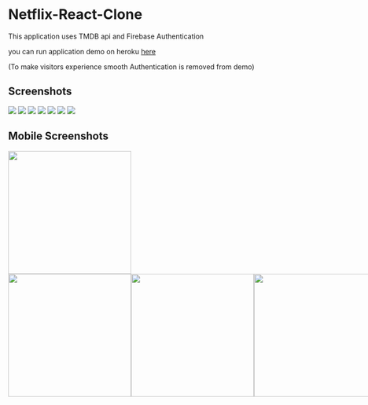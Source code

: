 # Netflix-React-Clone

This application uses TMDB api and Firebase Authentication

you can run application demo on heroku [here](https://63e5d1647af4ee4d2fa051c6--stupendous-cascaron-2e5b9d.netlify.app/)

(To make visitors experience smooth Authentication is removed from demo)
## Screenshots

<image src="ScreenShots/1 LandingPageMain (non-loggedin-users).png"/>
<image src="ScreenShots/3 LandingPage.png"/>
<image src="ScreenShots/6 TvShowPage.png"/>
<image src="ScreenShots/7 ShowDetails.png"/>
<image src="ScreenShots/8 ShowDetails__Scroll1.png"/>
<image src="ScreenShots/trailer.png"/>
<image src="ScreenShots/Episodes.png"/>


## Mobile Screenshots

<image src="ScreenShots/12 LandingPage_Mobile.jpg" width="250"/>
<div width="251" class="box" style="display: inline-flex; position: relative;">  
  <image src="ScreenShots/17 ShowDetails__Mobile.jpg" width="250" style="position: inline; top: 0;"/>
  <image src="ScreenShots/18 SeasonDetails__1traller__Mobile.jpg" width="250"/>
  <image src="ScreenShots/16 MoviesPage__Mobile.jpg" width="250" style="position: inline; padding-bottom: 20;"/>
</div>


